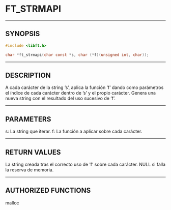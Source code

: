 # FT_STRMAPI

---

## SYNOPSIS

```c
#include <libft.h>

char *ft_strmapi(char const *s, char (*f)(unsigned int, char));
```

---

## DESCRIPTION

A cada carácter de la string ’s’, aplica la función ’f’ dando como parámetros el índice de cada carácter dentro de ’s’ y el propio carácter. Genera una nueva string con el resultado del uso sucesivo de ’f’.

---

## PARAMETERS

s: La string que iterar.
f: La función a aplicar sobre cada carácter.

---

## RETURN VALUES

La string creada tras el correcto uso de ’f’ sobre cada carácter.
NULL si falla la reserva de memoria.

---

## AUTHORIZED FUNCTIONS

malloc